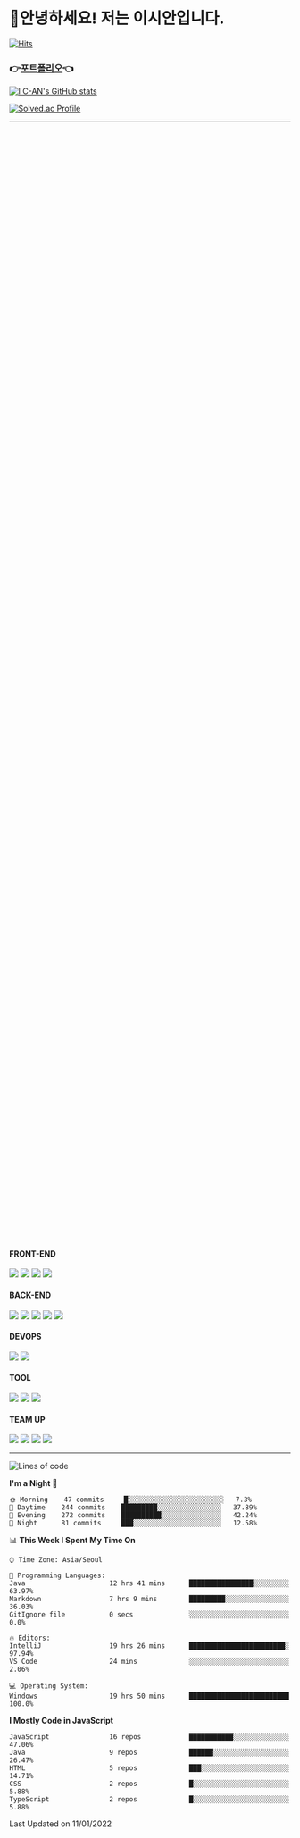<!-- <div align="center" style="margin-bottom:100em"> -->

  <div><h1>👋안녕하세요! 저는 이시안입니다.</h1></div>

  [![Hits](https://hits.seeyoufarm.com/api/count/incr/badge.svg?url=https%3A%2F%2Fgithub.com%2Fchicori3&count_bg=%235FCFDF&title_bg=%23555555&icon=&icon_color=%23E7E7E7&title=hits&edge_flat=false)](https://hits.seeyoufarm.com)

  ### 👉[포트폴리오](https://www.notion.so/Going-Steady-e2bed1b258e04b368b069cefc061d922)👈
<!-- </div> -->
<!--   <img align='left' src="https://github-readme-stats.vercel.app/api?username=chicori3&show_icons=true&theme=radical">  -->

  [![I C-AN's GitHub stats](https://github-readme-stats.vercel.app/api?username=chicori3&show_icons=true&theme=radical)](https://github.com/anuraghazra/github-readme-stats)
<!--   <img align='right' src="http://mazassumnida.wtf/api/v2/generate_badge?boj=chicori3"> -->

  [![Solved.ac Profile](http://mazassumnida.wtf/api/v2/generate_badge?boj=chicori3)](https://solved.ac/chicori3/)

  <!--   [![Top Langs](https://github-readme-stats.vercel.app/api/top-langs/?username=chicori3&theme=radical)](https://github.com/anuraghazra/github-readme-stats) -->
  


<!-- <div align="center" style="margin-top:430px;padding-top:10000px"> -->

---

  <div style="margin-top:1000px;padding-top:1000px">
    <h4>FRONT-END</h4>
    <img src="https://img.shields.io/badge/HTML5-E34F26?style=flat-square&logo=HTML5&logoColor=white"/>
    <img src="https://img.shields.io/badge/CSS3-1572B6?style=flat-square&logo=CSS3&logoColor=white"/>
    <img src="https://img.shields.io/badge/JavaScript-F7DF1E?style=flat-square&logo=JavaScript&logoColor=white"/>
    <img src="https://img.shields.io/badge/Bootstrap-7952B3?style=flat-square&logo=Bootstrap&logoColor=white"/>
  </div>

  <div>
    <h4>BACK-END</h4>
    <img src="https://img.shields.io/badge/Java-007396?style=flat-square&logo=Java&logoColor=white"/>
    <img src="https://img.shields.io/badge/Spring-6DB33F?style=flat-square&logo=Spring&logoColor=white"/>
    <img src="https://img.shields.io/badge/SpringBoot-6DB33F?style=flat-square&logo=SpringBoot&logoColor=white"/>
    <img src="https://img.shields.io/badge/Maven-C71A36?style=flat-square&logo=ApacheMaven&logoColor=white"/>
    <img src="https://img.shields.io/badge/Gradle-02303A?style=flat-square&logo=Gradle&logoColor=white"/>
  </div>

  <div>
    <h4>DEVOPS</h4>
    <img src="https://img.shields.io/badge/Oracle-F80000?style=flat-square&logo=Oracle&logoColor=white"/>
    <img src="https://img.shields.io/badge/Mysql-4479A1?style=flat-square&logo=Mysql&logoColor=white"/>
  </div>

  <div>
    <h4>TOOL</h4>
    <img src="https://img.shields.io/badge/IntelliJ IDEA-000000?style=flat-square&logo=IntelliJ+IDEA&logoColor=white"/>
    <img src="https://img.shields.io/badge/Visual Studio Code-007ACC?style=flat-square&logo=VisualStudioCode&logoColor=white"/>
    <img src="https://img.shields.io/badge/Postman-FF6C37?style=flat-square&logo=Postman&logoColor=white"/>
  </div>


  <div>
    <h4>TEAM UP</h4>
    <img src="https://img.shields.io/badge/Git-F05032?style=flat-square&logo=Git&logoColor=white"/>
    <img src="https://img.shields.io/badge/GitHub-181717?style=flat-square&logo=GitHub&logoColor=white"/>
    <img src="https://img.shields.io/badge/Slack-4A154B?style=flat-square&logo=Slack&logoColor=white"/>
    <img src="https://img.shields.io/badge/Notion-000000?style=flat-square&logo=Notion&logoColor=white"/>
  </div>
  
---

<!-- </div> -->

<!--START_SECTION:waka-->
![Lines of code](https://img.shields.io/badge/From%20Hello%20World%20I%27ve%20Written-371%20Thousand%20lines%20of%20code-blue)

**I'm a Night 🦉** 

```text
🌞 Morning    47 commits     █░░░░░░░░░░░░░░░░░░░░░░░░   7.3% 
🌆 Daytime    244 commits    █████████░░░░░░░░░░░░░░░░   37.89% 
🌃 Evening    272 commits    ██████████░░░░░░░░░░░░░░░   42.24% 
🌙 Night      81 commits     ███░░░░░░░░░░░░░░░░░░░░░░   12.58%

```


📊 **This Week I Spent My Time On** 

```text
⌚︎ Time Zone: Asia/Seoul

💬 Programming Languages: 
Java                     12 hrs 41 mins      ████████████████░░░░░░░░░   63.97% 
Markdown                 7 hrs 9 mins        █████████░░░░░░░░░░░░░░░░   36.03% 
GitIgnore file           0 secs              ░░░░░░░░░░░░░░░░░░░░░░░░░   0.0%

🔥 Editors: 
IntelliJ                 19 hrs 26 mins      ████████████████████████░   97.94% 
VS Code                  24 mins             ░░░░░░░░░░░░░░░░░░░░░░░░░   2.06%

💻 Operating System: 
Windows                  19 hrs 50 mins      █████████████████████████   100.0%

```

**I Mostly Code in JavaScript** 

```text
JavaScript               16 repos            ███████████░░░░░░░░░░░░░░   47.06% 
Java                     9 repos             ██████░░░░░░░░░░░░░░░░░░░   26.47% 
HTML                     5 repos             ███░░░░░░░░░░░░░░░░░░░░░░   14.71% 
CSS                      2 repos             █░░░░░░░░░░░░░░░░░░░░░░░░   5.88% 
TypeScript               2 repos             █░░░░░░░░░░░░░░░░░░░░░░░░   5.88%

```



 Last Updated on 11/01/2022
<!--END_SECTION:waka-->





<!--
**chicori3/chicori3** is a ✨ _special_ ✨ repository because its `README.md` (this file) appears on your GitHub profile.

Here are some ideas to get you started:

- 🔭 I’m currently working on ...
- 🌱 I’m currently learning ...
- 👯 I’m looking to collaborate on ...
- 🤔 I’m looking for help with ...
- 💬 Ask me about ...
- 📫 How to reach me: ...
- 😄 Pronouns: ...
- ⚡ Fun fact: ...
-->
